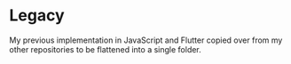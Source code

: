 # Legacy
My previous implementation in JavaScript and Flutter copied over from my other repositories to be flattened into a single folder.

